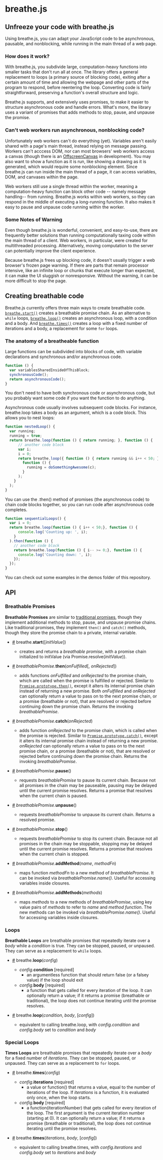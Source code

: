# breathe.js

## Unfreeze your code with breathe.js

Using breathe.js, you can adapt your JavaScript code to be asynchronous, pausable, and nonblocking, while running in the main thread of a web page.

### How does it work?
With breathe.js, you subdivide large, computation-heavy functions into smaller tasks that don't run all at once. The library offers a general replacement to loops (a primary source of blocking code), exiting after a certain amount of time and allowing the webpage and other parts of the program to respond, before reentering the loop. Converting code is fairly straightforward, preserving a function's overall structure and logic.

Breathe.js supports, and extensively uses promises, to make it easier to structure asynchronous code and handle errors. What's more, the library uses a variant of promises that adds methods to stop, pause, and unpause the promise.

### Can't web workers run asynchronous, nonblocking code?
Unfortunately web workers can't do everything (yet). Variables aren't easily shared with a page's main thread, instead relying on message passing. Workers can't acccess DOM, nor can most browsers' web workers access a canvas (though there is an [OffscreenCanvas](https://developer.mozilla.org/en-US/docs/Web/API/OffscreenCanvas) in development). You may also want to show a function as it is run, like showing a drawing as it is generated, which would require some nonblocking element. Since breathe.js can run inside the main thread of a page, it can access variables, DOM, and canvases within the page.

Web workers still use a single thread within the worker, meaning a computation-heavy function can block other code -- namely message handling-- from running. Breathe.js works within web workers, so they can respond in the middle of executing a long-running function. It also makes it easy to pause and unpause code running within the worker.

### Some Notes of Warning
Even though breathe.js is wonderful, convenient, and easy-to-use, there are frequently better solutions than running computationally taxing code within the main thread of a client. Web workers, in particular, were created for multithreaded processing. Alternatively, moving computation to the server can potentially improve the client experience.

Because breathe.js frees up blocking code, it doesn't usually trigger a web browser's frozen page warning. If there are parts that remain processor intensive, like an infinite loop or chunks that execute longer than expected, it can make the UI sluggish or nonresponsive. Without the warning, it can be more difficult to stop the page.

## Creating breathable code
Breathe.js currently offers three main ways to create breathable code. [`breathe.start()`](#breathe-start) creates a breathable promise chain. As an alternative to `while` loops, [`breathe.loop()`](#breathe-loop-config) creates an asynchronous loop, with a condition and a body. And [`breathe.times()`](#breathe-times-config) creates a loop with a fixed number of iterations and a body, a replacement for some `for` loops. 

### The anatomy of a breatheable function
Large functions can be subdivided into blocks of code, with variable declarations and synchronous and/or asynchronous code.
```js
function () {
  var variablesSharedInsideOfThisBlock;
  synchronousCode();
  return asynchronousCode();
}
```

You don't need to have both synchronous code or asynchronous code, but you probably want some code if you want the function to do anything.

Asynchronous code usually involves subsequent code blocks. For instance, breathe.loop takes a body as an argument, which is a code block. This allows you to nest loops:
```js
function nestedLoop() {
  var running;
  running = true;
  return breathe.loop(function () { return running; }, function () {
      // another code block
      var i;
      i = 0;
      return breathe.loop({ function () { return running && i++ < 50; },
        function () {
          running = doSomethingAwesome(c);
        }
      );
    }
  );
}
```

You can use the .then() method of promises (the asynchronous code) to chain code blocks together, so you can run code after asynchronous code completes.
```js
function sequentialLoops() {
  var i = 0;
  return breathe.loop(function () { i++ < 50;}, function () { 
      console.log('Counting up: ', i);
    }
  ).then(function () {
    // another code block
    return breathe.loop(function () { i-- >= 0;}, function () {
      console.log('Counting down: ', i);
    });
  });
}
```

You can check out some examples in the demos folder of this repository.

## API

### Breathable Promises  
**Breathable Promises** are similar to [traditional promises](https://developer.mozilla.org/en-US/docs/Web/JavaScript/Reference/Global_Objects/Promise), though they implement additional methods to stop, pause, and unpause promise chains. Like traditional promises, they implement `then()` and `catch()` methods, though they store the promise chain to a private, internal variable.

 * <a name="breathe-start" href="#breathe-start">#</a> breathe.**start**([*initValue*]) 
   * creates and returns a _breathable promise_, with a promise chain initialized to initValue (via Promise.resolve(_initValue_)).

 * <a name="breathe-promise-then" href="#breathe-promise-then">#</a> _breathablePromise_.**then**(*onFulfilled*[, *onRejected*]) 
   * adds functions *onFulfilled* and *onRejected* to the promise chain, which are called when the promise is fulfilled or rejected. Similar to [`Promise.prototype.then()`](https://developer.mozilla.org/en-US/docs/Web/JavaScript/Reference/Global_Objects/Promise/then), except it alters its internal promise chain instead of returning a new promise. Both *onFulfilled* and *onRejected* can optionally return a value to pass on to the next promise chain, or a promise (breathable or not), that are resolved or rejected before continuing down the promise chain. Returns the invoking _breathablePromise_.

* <a name="breathe-promise-catch" href="#breathe-promise-catch">#</a> _breathablePromise_.**catch**(*onRejected*)
  * adds function *onRejected* to the promise chain, which is called when the promise is rejected. Similar to [`Promise.prototype.catch()`](https://developer.mozilla.org/en-US/docs/Web/JavaScript/Reference/Global_Objects/Promise/catch), except it alters its internal promise chain instead of returning a new promise. *onRejected* can optionally return a value to pass on to the next promise chain, or a promise (breathable or not), that are resolved or rejected before continuing down the promise chain. Returns the invoking _breathablePromise_.

* <a name="breathe-promise-pause" href="#breathe-promise-pause">#</a> _breathablePromise_.**pause**()
  * requests _breathablePromise_ to pause its current chain. Because not all promises in the chain may be pauseable, pausing may be delayed until the current promise resolves. Returns a promise that resolves when the current chain is paused.

* <a name="breathe-promise-unpause" href="#breathe-promise-unpause">#</a> _breathablePromise_.**unpause**()
  * requests _breathablePromise_ to unpause its current chain. Returns a resolved promise.

* <a name="breathe-promise-stop" href="#breathe-promise-stop">#</a> _breathablePromise_.**stop**()
  * requests _breathablePromise_ to stop its current chain. Because not all promises in the chain may be stoppable, stopping may be delayed until the current promise resolves. Returns a promise that resolves when the current chain is stopped.

* <a name="breathe-promise-add-method" href="#breathe-promise-add-method">#</a> _breathablePromise_.**addMethod**(*name*, *methodFn*)
  * maps function *methodFn* to a new method of _breathablePromise_. It can be invoked via _breathablePromise_.*name()*. Useful for accessing variables inside closures.

* <a name="breathe-promise-add-methods" href="#breathe-promise-add-methods">#</a> _breathablePromise_.**addMethods**(*methods*)
  * maps *methods* to a new methods of _breathablePromise_, using key value pairs of *methods* to refer to *name* and *method function*. The new methods can be invoked via _breathablePromise_.*name()*. Useful for accessing variables inside closures.


### Loops
**Breathable Loops** are breathable promises that repeatedly iterate over a *body* while a *condition* is true. They can be stopped, paused, or unpaused. They can serve as a replacement to `while` loops.
* <a name="breathe-loop-config" href="#breathe-loop-config">#</a> breathe.**loop**(*config*)
  * *config*.**condition** [required]
    * an argumentless function that should return false (or a falsey value) if the loop should exit  
  * *config*.**body** [required]
    * a function that gets called for every iteration of the loop. It can optionally return a value; if it returns a promise (breathable or traditional), the loop does not continue iterating until the promise resolves.

* <a name="breathe-loop-condition-body" href="#breathe-loop-condition-body">#</a> breathe.**loop**(*condition*, *body*, [*config*])
  * equivalent to calling breathe.loop, with *config.condition* and *config.body* set to *condition* and *body*
  
### Special Loops
**Times Loops** are breathable promises that repeatedly iterate over a *body* for a fixed number of *iterations*. They can be stopped, paused, or unpaused. They can serve as a replacement to `for` loops.
* <a name="breathe-times-config" href="#breathe-times-config">#</a> breathe.**times**(*config*)
  * *config*.**iterations** [required]
    * a value or function() that returns a value, equal to the number of iterations of the loop. If *iterations* is a function, it is evaluated only once, when the loop starts.
  * *config*.**body** [required]
    * a function(iterationNumber) that gets called for every iteration of the loop. The first argument is the current iteration number (starting at 0). It can optionally return a value; if it returns a promise (breathable or traditional), the loop does not continue iterating until the promise resolves.

* <a name="breathe-times-iterations-body" href="#breathe-times-iterations-body">#</a> breathe.**times**(*iterations*, *body*, [*config*])
  * equivalent to calling breathe.times, with *config.iterations* and *config.body* set to *iterations* and *body*

